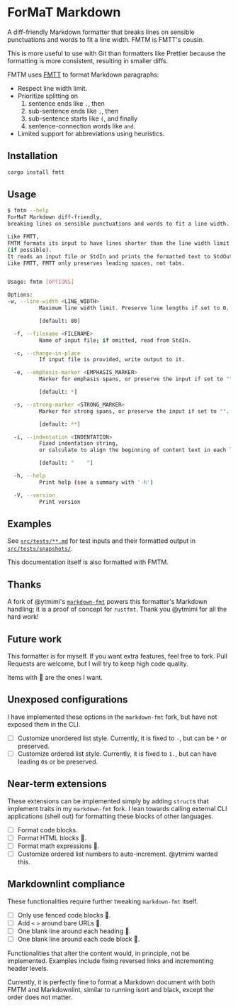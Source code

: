 # ForMaT Markdown

A diff-friendly Markdown formatter that breaks lines on
sensible punctuations and words to fit a line width. FMTM is FMTT's cousin.

This is more useful to use with
Git than formatters like Prettier because the formatting is more consistent,
resulting in smaller diffs.

FMTM uses [FMTT][fmtt] to format Markdown paragraphs:

- Respect line width limit.
- Prioritize splitting on
    1. sentence ends like `.`, then
    1. sub-sentence ends like `,`, then
    1. sub-sentence starts like `(`, and finally
    1. sentence-connection words like `and`.
- Limited support for abbreviations using heuristics.

## Installation

```sh
cargo install fmtt
```

## Usage

```sh
$ fmtm --help
ForMaT Markdown diff-friendly,
breaking lines on sensible punctuations and words to fit a line width.

Like FMTT,
FMTM formats its input to have lines shorter than the line width limit
(if possible).
It reads an input file or StdIn and prints the formatted text to StdOut.
Like FMTT, FMTT only preserves leading spaces, not tabs.


Usage: fmtm [OPTIONS]

Options:
-w, --line-width <LINE_WIDTH>
          Maximum line width limit. Preserve line lengths if set to 0.

          [default: 80]

  -f, --filename <FILENAME>
          Name of input file; if omitted, read from StdIn.

  -c, --change-in-place
          If input file is provided, write output to it.

  -e, --emphasis-marker <EMPHASIS_MARKER>
          Marker for emphasis spans, or preserve the input if set to "".

          [default: *]

  -s, --strong-marker <STRONG_MARKER>
          Marker for strong spans, or preserve the input if set to "".

          [default: **]

  -i, --indentation <INDENTATION>
          Fixed indentation string,
          or calculate to align the beginning of content text in each list if set to "".

          [default: "    "]

  -h, --help
          Print help (see a summary with '-h')

  -V, --version
          Print version
```

## Examples

See [`src/tests/**.md`](/src/tests/)
for test inputs and their formatted output in
[`src/tests/snapshots/`](/src/tests/snapshots/).

This documentation itself is also formatted with FMTM.

## Thanks

A fork of @ytmimi's [`markdown-fmt`](https://github.com/ytmimi/markdown-fmt)
powers this formatter's Markdown handling;
it is a proof of concept for `rustfmt`.
Thank you @ytmimi for all the hard work!

## Future work

This formatter is for myself. If you want extra features, feel free to fork.
Pull Requests are welcome, but I will try to keep high code quality.

Items with 🌹 are the ones I want.

## Unexposed configurations

I have implemented these options in the `markdown-fmt` fork,
but have not exposed them in the CLI.

- [ ] Customize unordered list style.
    Currently, it is fixed to `-`, but can be `*` or preserved.
- [ ] Customize ordered list style.
    Currently, it is fixed to `1.`, but can have leading `0`s or be preserved.

## Near-term extensions

These extensions can be implemented simply by adding `struct`s that
implement traits in my `markdown-fmt` fork.
I lean towards calling external CLI applications (shell out)
for formatting these blocks of other languages.

- [ ] Format code blocks.
- [ ] Format HTML blocks 🌹.
- [ ] Format math expressions 🌹.
- [ ] Customize ordered list numbers to auto-increment. @ytmimi wanted this.

## Markdownlint compliance

These functionalities require further tweaking `markdown-fmt` itself.

- [ ] Only use fenced code blocks 🌹.
- [ ] Add `<` `>` around bare URLs 🌹.
- [ ] One blank line around each heading 🌹.
- [ ] One blank line around each code block 🌹.

Functionalities that alter the content would, in principle, not be implemented.
Examples include fixing reversed links and incrementing header levels.

Currently,
it is perfectly fine to format a Markdown document with both FMTM and
Markdownlint, similar to running isort and black,
except the order does not matter.

[fmtt]: https://github.com/SichangHe/fmtt
